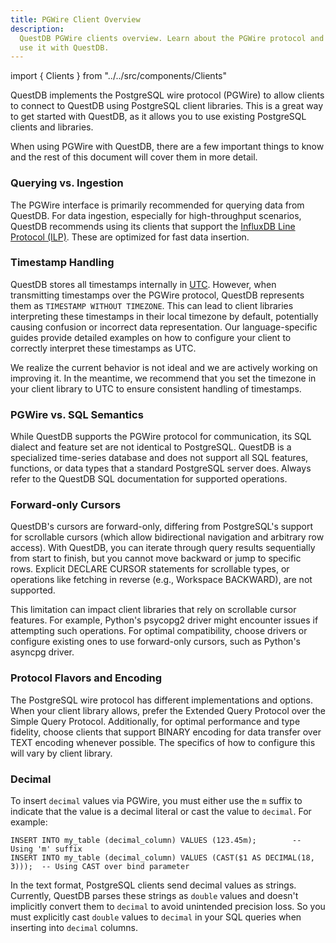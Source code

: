 ```yaml
---
title: PGWire Client Overview
description:
  QuestDB PGWire clients overview. Learn about the PGWire protocol and how to
  use it with QuestDB.
---
```


import { Clients } from "../../src/components/Clients"

QuestDB implements the PostgreSQL wire protocol (PGWire) to allow clients to
connect to QuestDB using PostgreSQL client libraries. This is a great way to get
started with QuestDB, as it allows you to use existing PostgreSQL clients and
libraries.

<Clients showProtocol="PGWire" />

When using PGWire with QuestDB, there are a few important things to know and the
rest of this document will cover them in more detail.

### Querying vs. Ingestion

The PGWire interface is primarily recommended for querying data from QuestDB.
For data ingestion, especially for high-throughput scenarios, QuestDB recommends
using its clients that support the
[InfluxDB Line Protocol (ILP)](/docs/ingestion-overview/). These are optimized
for fast data insertion.

### Timestamp Handling

QuestDB stores all timestamps internally in
[UTC](https://en.wikipedia.org/wiki/Coordinated_Universal_Time). However, when
transmitting timestamps over the PGWire protocol, QuestDB represents them as
`TIMESTAMP WITHOUT TIMEZONE`. This can lead to client libraries interpreting
these timestamps in their local timezone by default, potentially causing
confusion or incorrect data representation. Our language-specific guides provide
detailed examples on how to configure your client to correctly interpret these
timestamps as UTC.

We realize the current behavior is not ideal and we are actively working on
improving it. In the meantime, we recommend that you set the timezone in your
client library to UTC to ensure consistent handling of timestamps.

### PGWire vs. SQL Semantics

While QuestDB supports the PGWire protocol for communication, its SQL dialect
and feature set are not identical to PostgreSQL. QuestDB is a specialized
time-series database and does not support all SQL features, functions, or data
types that a standard PostgreSQL server does. Always refer to the QuestDB SQL
documentation for supported operations.

### Forward-only Cursors

QuestDB's cursors are forward-only, differing from PostgreSQL's support for
scrollable cursors (which allow bidirectional navigation and arbitrary row
access). With QuestDB, you can iterate through query results sequentially from
start to finish, but you cannot move backward or jump to specific rows. Explicit
DECLARE CURSOR statements for scrollable types, or operations like fetching in
reverse (e.g., Workspace BACKWARD), are not supported.

This limitation can impact client libraries that rely on scrollable cursor
features. For example, Python's psycopg2 driver might encounter issues if
attempting such operations. For optimal compatibility, choose drivers or
configure existing ones to use forward-only cursors, such as Python's asyncpg
driver.

### Protocol Flavors and Encoding

The PostgreSQL wire protocol has different implementations and options. When
your client library allows, prefer the Extended Query Protocol over the Simple
Query Protocol. Additionally, for optimal performance and type fidelity, choose
clients that support BINARY encoding for data transfer over TEXT encoding
whenever possible. The specifics of how to configure this will vary by client
library.

### Decimal

To insert `decimal` values via PGWire, you must either use the `m` suffix to
indicate that the value is a decimal literal or cast the value to `decimal`. For
example:

```questdb-sql
INSERT INTO my_table (decimal_column) VALUES (123.45m);        -- Using 'm' suffix
INSERT INTO my_table (decimal_column) VALUES (CAST($1 AS DECIMAL(18, 3)));  -- Using CAST over bind parameter
```

In the text format, PostgreSQL clients send decimal values as strings.
Currently, QuestDB parses these strings as `double` values and doesn't
implicitly convert them to `decimal` to avoid unintended precision loss. So you
must explicitly cast `double` values to `decimal` in your SQL queries when
inserting into `decimal` columns.
